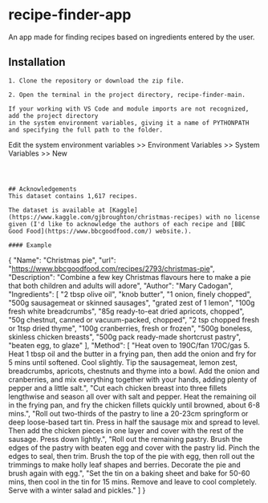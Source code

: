 # recipe-finder-app
An app made for finding recipes based on ingredients entered by the user.



## Installation
```
1. Clone the repository or download the zip file.

2. Open the terminal in the project directory, recipe-finder-main.

If your working with VS Code and module imports are not recognized, add the project directory 
in the system environment variables, giving it a name of PYTHONPATH and specifying the full path to the folder.
```
Edit the system environment variables >> Environment Variables >> System Variables >> New
```



## Acknowledgements
This dataset contains 1,617 recipes.

The dataset is available at [Kaggle](https://www.kaggle.com/gjbroughton/christmas-recipes) with no license given (I'd like to acknowledge the authors of each recipe and [BBC Good Food](https://www.bbcgoodfood.com/) website.).

#### Example
```
{
  "Name": "Christmas pie",
  "url": "https://www.bbcgoodfood.com/recipes/2793/christmas-pie",
  "Description": "Combine a few key Christmas flavours here to make a pie that both children and adults will adore",
  "Author": "Mary Cadogan",
  "Ingredients": [
    "2 tbsp olive oil",
    "knob butter",
    "1 onion, finely chopped",
    "500g sausagemeat or skinned sausages",
    "grated zest of 1 lemon",
    "100g fresh white breadcrumbs",
    "85g ready-to-eat dried apricots, chopped",
    "50g chestnut, canned or vacuum-packed, chopped",
    "2 tsp chopped fresh or 1tsp dried thyme",
    "100g cranberries, fresh or frozen",
    "500g boneless, skinless chicken breasts",
    "500g pack ready-made shortcrust pastry",
    "beaten egg, to glaze"
  ],
  "Method": [
    "Heat oven to 190C/fan 170C/gas 5. Heat 1 tbsp oil and the butter in a frying pan, then add the onion and fry for 5 mins until softened. Cool slightly. Tip the sausagemeat, lemon zest, breadcrumbs, apricots, chestnuts and thyme into a bowl. Add the onion and cranberries, and mix everything together with your hands, adding plenty of pepper and a little salt.",
    "Cut each chicken breast into three fillets lengthwise and season all over with salt and pepper. Heat the remaining oil in the frying pan, and fry the chicken fillets quickly until browned, about 6-8 mins.",
    "Roll out two-thirds of the pastry to line a 20-23cm springform or deep loose-based tart tin. Press in half the sausage mix and spread to level. Then add the chicken pieces in one layer and cover with the rest of the sausage. Press down lightly.",
    "Roll out the remaining pastry. Brush the edges of the pastry with beaten egg and cover with the pastry lid. Pinch the edges to seal, then trim. Brush the top of the pie with egg, then roll out the trimmings to make holly leaf shapes and berries. Decorate the pie and brush again with egg.",
    "Set the tin on a baking sheet and bake for 50-60 mins, then cool in the tin for 15 mins. Remove and leave to cool completely. Serve with a winter salad and pickles."
  ]
}
```
